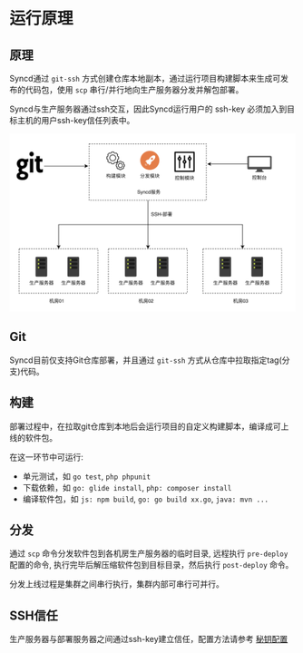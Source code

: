 # 运行原理

## 原理

Syncd通过 `git-ssh` 方式创建仓库本地副本，通过运行项目构建脚本来生成可发布的代码包，使用 `scp` 串行/并行地向生产服务器分发并解包部署。

Syncd与生产服务器通过ssh交互，因此Syncd运行用户的 ssh-key 必须加入到目标主机的用户ssh-key信任列表中。

<img class="app-image" src="assets/img/syncd-principle.png" width="650px;">

## Git

Syncd目前仅支持Git仓库部署，并且通过 `git-ssh` 方式从仓库中拉取指定tag(分支)代码。

## 构建

部署过程中，在拉取git仓库到本地后会运行项目的自定义构建脚本，编译成可上线的软件包。

在这一环节中可运行:
- 单元测试，如 `go test`, `php phpunit`
- 下载依赖，如 `go: glide install`, `php: composer install`
- 编译软件包，如 `js: npm build`, `go: go build xx.go`, `java: mvn ...`

## 分发

通过 `scp` 命令分发软件包到各机房生产服务器的临时目录, 远程执行 `pre-deploy` 配置的命令, 执行完毕后解压缩软件包到目标目录，然后执行 `post-deploy` 命令。

分发上线过程是集群之间串行执行，集群内部可串行可并行。

## SSH信任

生产服务器与部署服务器之间通过ssh-key建立信任，配置方法请参考 [秘钥配置](server.md?id=秘钥配置) 